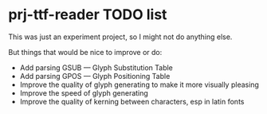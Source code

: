 # prj-ttf-reader TODO list

This was just an experiment project, so I might not do anything else.

But things that would be nice to improve or do:
* Add parsing GSUB — Glyph Substitution Table
* Add parsing GPOS — Glyph Positioning Table
* Improve the quality of glyph generating to make it more visually pleasing
* Improve the speed of glyph generating
* Improve the quality of kerning between characters, esp in latin fonts
